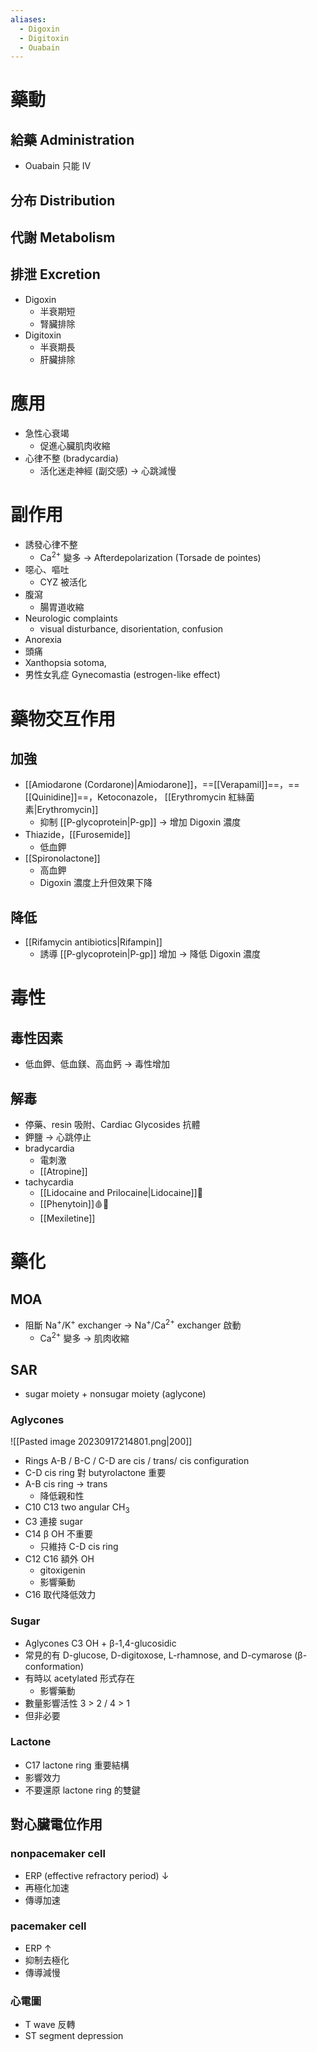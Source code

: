 ```yaml
---
aliases:
  - Digoxin
  - Digitoxin
  - Ouabain
---
```


# 藥動
## 給藥 Administration
- Ouabain 只能 IV
## 分布 Distribution
## 代謝 Metabolism
## 排泄 Excretion
- Digoxin 
	- 半衰期短
	- 腎臟排除
- Digitoxin 
	- 半衰期長
	- 肝臟排除
# 應用
- 急性心衰竭
	- 促進心臟肌肉收縮
- 心律不整 (bradycardia)
	- 活化迷走神經 (副交感) $\rightarrow$ 心跳減慢
# 副作用
- 誘發心律不整
	- Ca<sup>2+</sup> 變多 $\rightarrow$ Afterdepolarization (Torsade de pointes)
- 噁心、嘔吐
	- CYZ 被活化
- 腹瀉
	- 腸胃道收縮
- Neurologic complaints
	- visual disturbance, disorientation, confusion
- Anorexia
- 頭痛
- Xanthopsia sotoma,
- 男性女乳症 Gynecomastia (estrogen-like effect)
# 藥物交互作用
## 加強
- [[Amiodarone (Cordarone)|Amiodarone]]，==[[Verapamil]]==，==[[Quinidine]]==，Ketoconazole， [[Erythromycin 紅絲菌素|Erythromycin]] 
	- 抑制 [[P-glycoprotein|P-gp]] $\rightarrow$ 增加 Digoxin 濃度
- Thiazide，[[Furosemide]]
	- 低血鉀
- [[Spironolactone]] 
	- 高血鉀
	- Digoxin 濃度上升但效果下降
## 降低
- [[Rifamycin antibiotics|Rifampin]]
	- 誘導 [[P-glycoprotein|P-gp]] 增加 $\rightarrow$ 降低 Digoxin 濃度
# 毒性
## 毒性因素
- 低血鉀、低血鎂、高血鈣 $\rightarrow$ 毒性增加
## 解毒
- 停藥、resin 吸附、Cardiac Glycosides 抗體
- 鉀鹽 $\rightarrow$ 心跳停止
- bradycardia
	- 電刺激
	- [[Atropine]] 
- tachycardia 
	- [[Lidocaine and Prilocaine|Lidocaine]]💉
	- [[Phenytoin]]🩸🥚
	- [[Mexiletine]]

# 藥化
## MOA
- 阻斷 Na<sup>+</sup>/K<sup>+</sup> exchanger $\rightarrow$ Na<sup>+</sup>/Ca<sup>2+</sup> exchanger 啟動
	- Ca<sup>2+</sup> 變多 $\rightarrow$ 肌肉收縮
## SAR
- sugar moiety + nonsugar moiety (aglycone)
### Aglycones
![[Pasted image 20230917214801.png|200]]
- Rings A-B / B-C / C-D are cis / trans/ cis configuration
- C-D cis ring 對 butyrolactone 重要
- A-B cis ring $\rightarrow$ trans
	- 降低親和性
- C10 C13 two angular CH<sub>3</sub>
- C3 連接 sugar
- C14 β OH 不重要
	- 只維持 C-D cis ring
- C12 C16 額外 OH
	- gitoxigenin
	- 影響藥動
- C16 取代降低效力
### Sugar
- Aglycones C3 OH + β-1,4-glucosidic
- 常見的有 D-glucose, D-digitoxose, L-rhamnose, and D-cymarose (β-conformation)
- 有時以 acetylated 形式存在
	- 影響藥動
- 數量影響活性 3 > 2 / 4 > 1
- 但非必要
### Lactone
- C17 lactone ring 重要結構
- 影響效力
- 不要還原 lactone ring 的雙鍵





## 對心臟電位作用
### nonpacemaker cell
- ERP (effective refractory period) $\downarrow$
- 再極化加速
- 傳導加速
### pacemaker cell
- ERP $\uparrow$
- 抑制去極化
- 傳導減慢
### 心電圖
- T wave 反轉
- ST segment depression